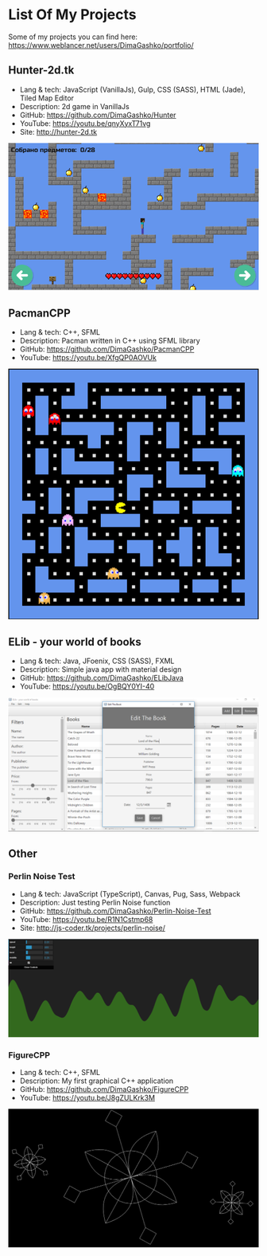 # List Of My Projects

Some of my projects you can find here: https://www.weblancer.net/users/DimaGashko/portfolio/

## Hunter-2d.tk

- Lang & tech: JavaScript (VanillaJs), Gulp, CSS (SASS), HTML (Jade), Tiled Map Editor
- Description: 2d game in VanillaJs
- GitHub: https://github.com/DimaGashko/Hunter
- YouTube: https://youtu.be/qnyXyxT71vg
- Site: http://hunter-2d.tk

![Screenshot](https://github.com/DimaGashko/hunter/blob/master/modeling/screenshots/1-present.png)

## PacmanCPP

- Lang & tech: C++, SFML
- Description: Pacman written in C++ using SFML library
- GitHub: https://github.com/DimaGashko/PacmanCPP
- YouTube: https://youtu.be/XfgQP0AOVUk

![Screenshot](https://github.com/DimaGashko/PacmanCPP/blob/master/presentation/screenshot.png)

## ELib - your world of books

- Lang & tech: Java, JFoenix, CSS (SASS), FXML
- Description: Simple java app with material design
- GitHub: https://github.com/DimaGashko/ELibJava
- YouTube: https://youtu.be/OgBQY0YI-40

![Screenshot](https://github.com/DimaGashko/ELibJava/blob/master/presentation/screenshot1.png)

## Other

### Perlin Noise Test

- Lang & tech: JavaScript (TypeScript), Canvas, Pug, Sass, Webpack
- Description: Just testing Perlin Noise function
- GitHub: https://github.com/DimaGashko/Perlin-Noise-Test
- YouTube: https://youtu.be/R1N1Cstmp68
- Site: http://js-coder.tk/projects/perlin-noise/

![Screenshot](https://github.com/DimaGashko/Perlin-Noise-Test/blob/master/screenshots/images/0.jpg)

### FigureCPP

- Lang & tech: C++, SFML
- Description: My first graphical C++ application
- GitHub: https://github.com/DimaGashko/FigureCPP
- YouTube: https://youtu.be/J8gZULKrk3M

![Screenshot](https://github.com/DimaGashko/FigureCPP/blob/master/presentation/screenshot.png)
